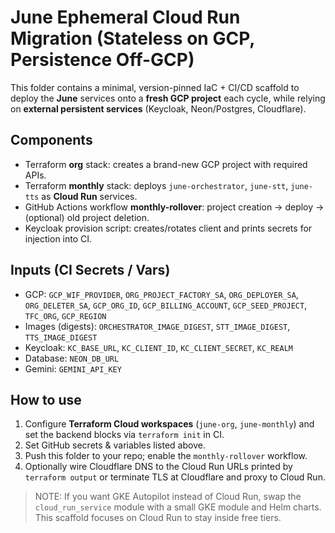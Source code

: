 # June Ephemeral Cloud Run Migration (Stateless on GCP, Persistence Off-GCP)

This folder contains a minimal, version-pinned IaC + CI/CD scaffold to deploy the **June** services onto a **fresh GCP project** each cycle, while relying on **external persistent services** (Keycloak, Neon/Postgres, Cloudflare).

## Components
- Terraform **org** stack: creates a brand-new GCP project with required APIs.
- Terraform **monthly** stack: deploys `june-orchestrator`, `june-stt`, `june-tts` as **Cloud Run** services.
- GitHub Actions workflow **monthly-rollover**: project creation → deploy → (optional) old project deletion.
- Keycloak provision script: creates/rotates client and prints secrets for injection into CI.

## Inputs (CI Secrets / Vars)
- GCP: `GCP_WIF_PROVIDER`, `ORG_PROJECT_FACTORY_SA`, `ORG_DEPLOYER_SA`, `ORG_DELETER_SA`, `GCP_ORG_ID`, `GCP_BILLING_ACCOUNT`, `GCP_SEED_PROJECT`, `TFC_ORG`, `GCP_REGION`
- Images (digests): `ORCHESTRATOR_IMAGE_DIGEST`, `STT_IMAGE_DIGEST`, `TTS_IMAGE_DIGEST`
- Keycloak: `KC_BASE_URL`, `KC_CLIENT_ID`, `KC_CLIENT_SECRET`, `KC_REALM`
- Database: `NEON_DB_URL`
- Gemini: `GEMINI_API_KEY`

## How to use
1. Configure **Terraform Cloud workspaces** (`june-org`, `june-monthly`) and set the backend blocks via `terraform init` in CI.
2. Set GitHub secrets & variables listed above.
3. Push this folder to your repo; enable the `monthly-rollover` workflow.
4. Optionally wire Cloudflare DNS to the Cloud Run URLs printed by `terraform output` or terminate TLS at Cloudflare and proxy to Cloud Run.

> NOTE: If you want GKE Autopilot instead of Cloud Run, swap the `cloud_run_service` module with a small GKE module and Helm charts. This scaffold focuses on Cloud Run to stay inside free tiers.
